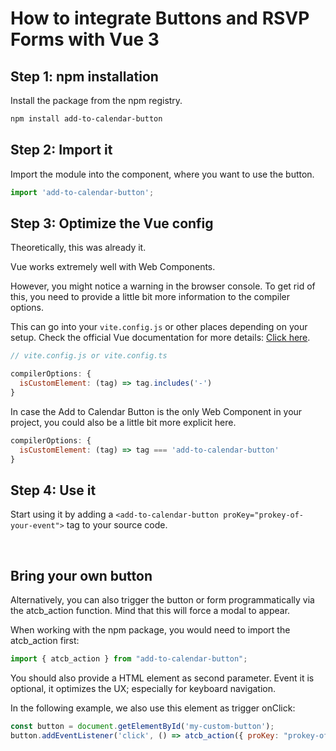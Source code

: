 
# How to integrate Buttons and RSVP Forms with Vue 3

## Step 1: npm installation

Install the package from the npm registry.

```bash
npm install add-to-calendar-button
```

## Step 2: Import it

Import the module into the component, where you want to use the button.

```javascript
import 'add-to-calendar-button';
```

## Step 3: Optimize the Vue config

Theoretically, this was already it.

Vue works extremely well with Web Components.

However, you might notice a warning in the browser console.
To get rid of this, you need to provide a little bit more information to the compiler options.

This can go into your `vite.config.js` or other places depending on your setup. Check the official Vue documentation for more details: [Click here](https://vuejs.org/guide/extras/web-components.html#using-custom-elements-in-vue).

```javascript
// vite.config.js or vite.config.ts

compilerOptions: {
  isCustomElement: (tag) => tag.includes('-')
}
```

In case the Add to Calendar Button is the only Web Component in your project, you could also be a little bit more explicit here.

```javascript
compilerOptions: {
  isCustomElement: (tag) => tag === 'add-to-calendar-button'
}
```

## Step 4: Use it

Start using it by adding a `<add-to-calendar-button proKey="prokey-of-your-event">` tag to your source code.

<br />

## Bring your own button

Alternatively, you can also trigger the button or form programmatically via the atcb_action function. Mind that this will force a modal to appear.

When working with the npm package, you would need to import the atcb_action first:

```javascript
import { atcb_action } from "add-to-calendar-button";
```

You should also provide a HTML element as second parameter. Event it is optional, it optimizes the UX; especially for keyboard navigation.

In the following example, we also use this element as trigger onClick:

```javascript
const button = document.getElementById('my-custom-button');
button.addEventListener('click', () => atcb_action({ proKey: "prokey-of-your-event"}, button));

```
